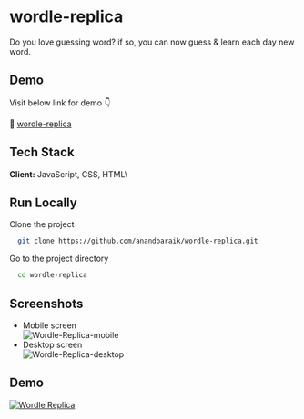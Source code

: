 # wordle-replica

Do you love guessing word? if so, you can now guess & learn each day new word.

## Demo

Visit below link for demo 👇

🔗 [wordle-replica](https://wordle-replica.netlify.app)

## Tech Stack

**Client:** JavaScript, CSS, HTML\

## Run Locally

Clone the project

```bash
  git clone https://github.com/anandbaraik/wordle-replica.git
```

Go to the project directory

```bash
  cd wordle-replica
```

## Screenshots

- Mobile screen\
  ![Wordle-Replica-mobile](https://user-images.githubusercontent.com/31516195/155757221-927e873b-2f4d-4f5b-9a6c-d76cd7f64553.png)
- Desktop screen\
  ![Wordle-Replica-desktop](https://user-images.githubusercontent.com/31516195/155757227-2b819af3-5049-4017-a337-114c69444006.png)

## Demo

[![Wordle Replica](https://user-images.githubusercontent.com/31516195/155757221-927e873b-2f4d-4f5b-9a6c-d76cd7f64553.png)](https://user-images.githubusercontent.com/31516195/157911392-714e2ff9-f110-4d8f-bdd4-d27095ad458b.mp4 "Wordle Replica")
